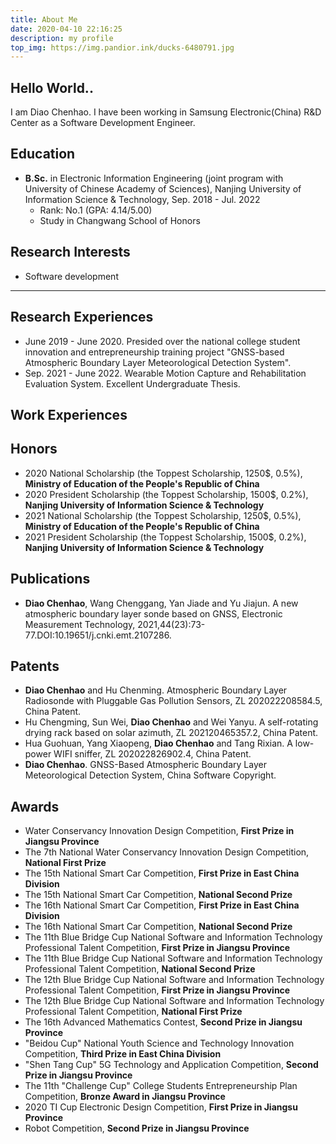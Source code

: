 ```yaml
---
title: About Me
date: 2020-04-10 22:16:25
description: my profile
top_img: https://img.pandior.ink/ducks-6480791.jpg
---
```


## Hello World..

I am Diao Chenhao. I have been working in Samsung Electronic(China) R&D Center as a Software Development Engineer.

## Education

- **<font>B.Sc.</font>** in Electronic Information Engineering (joint program with University of Chinese Academy of Sciences), Nanjing University of Information Science & Technology, Sep. 2018 - Jul. 2022
  - Rank: No.1 (GPA: 4.14/5.00)
  - Study in Changwang School of Honors

## Research Interests

- Software development


---

## Research Experiences

- June 2019 - June 2020. Presided over the national college student innovation and entrepreneurship training project "GNSS-based Atmospheric Boundary Layer Meteorological Detection System". 
- Sep. 2021 - June 2022. Wearable Motion Capture and Rehabilitation Evaluation System. Excellent Undergraduate Thesis.

## Work Experiences



## Honors

- 2020 National Scholarship (the Toppest Scholarship, 1250$, 0.5%), **Ministry of Education of the People's Republic of China**
- 2020 President Scholarship (the Toppest Scholarship, 1500$, 0.2%), **Nanjing University of Information Science & Technology** 
- 2021 National Scholarship (the Toppest Scholarship, 1250$, 0.5%), **Ministry of Education of the People's Republic of China**
- 2021 President Scholarship (the Toppest Scholarship, 1500$, 0.2%), **Nanjing University of Information Science & Technology** 

## Publications

- **Diao Chenhao**, Wang Chenggang, Yan Jiade and Yu Jiajun. A new atmospheric boundary layer sonde based on GNSS, Electronic Measurement Technology, 2021,44(23):73-77.DOI:10.19651/j.cnki.emt.2107286.

## Patents

- **Diao Chenhao** and Hu Chenming. Atmospheric Boundary Layer Radiosonde with Pluggable Gas Pollution Sensors, ZL 202022208584.5, China Patent.
- Hu Chengming, Sun Wei, **Diao Chenhao** and Wei Yanyu. A self-rotating drying rack based on solar azimuth, ZL 202120465357.2, China Patent.
- Hua Guohuan, Yang Xiaopeng, **Diao Chenhao** and Tang Rixian. A low-power WIFI sniffer, ZL 202022826902.4, China Patent.
- **Diao Chenhao**. GNSS-Based Atmospheric Boundary Layer Meteorological Detection System, China Software Copyright.

## Awards

- Water Conservancy Innovation Design Competition, **First Prize in Jiangsu Province**
- The 7th National Water Conservancy Innovation Design Competition, **National First Prize**
- The 15th National Smart Car Competition, **First Prize in East China Division**
- The 15th National Smart Car Competition, **National Second Prize**
- The 16th National Smart Car Competition, **First Prize in East China Division**
- The 16th National Smart Car Competition, **National Second Prize**
- The 11th Blue Bridge Cup National Software and Information Technology Professional Talent Competition, **First Prize in Jiangsu Province**
- The 11th Blue Bridge Cup National Software and Information Technology Professional Talent Competition, **National Second Prize**
- The 12th Blue Bridge Cup National Software and Information Technology Professional Talent Competition, **First Prize in Jiangsu Province**
- The 12th Blue Bridge Cup National Software and Information Technology Professional Talent Competition, **National First Prize**
- The 16th Advanced Mathematics Contest, **Second Prize in Jiangsu Province**
- "Beidou Cup" National Youth Science and Technology Innovation Competition, **Third Prize in East China Division**
- "Shen Tang Cup" 5G Technology and Application Competition, **Second Prize in Jiangsu Province**
- The 11th "Challenge Cup" College Students Entrepreneurship Plan Competition, **Bronze Award in Jiangsu Province**
- 2020 TI Cup Electronic Design Competition, **First Prize in Jiangsu Province**
- Robot Competition, **Second Prize in Jiangsu Province**


